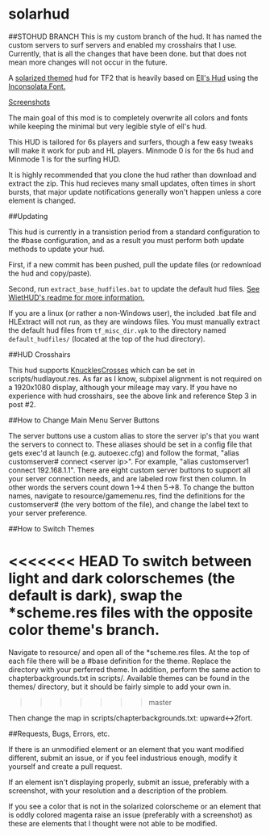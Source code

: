 solarhud
==========

##STOHUD BRANCH
This is my custom branch of the hud.  It has named the custom servers to surf servers and enabled my crosshairs that I use.  Currently, that is all the changes that have been done. but that does not mean more changes will not occur in the future.

A [solarized themed](http://ethanschoonover.com/solarized) hud for TF2 that is heavily based on [Ell's Hud](http://etf2l.org/forum/huds/topic-17955/) using the [Inconsolata Font.](http://www.levien.com/type/myfonts/inconsolata.html)

[Screenshots](http://imgur.com/a/DlrJb)

The main goal of this mod is to completely overwrite all colors and fonts while keeping the minimal but very legible style of ell's hud.

This HUD is tailored for 6s players and surfers, though a few easy tweaks will make it work for pub and HL players.  Minmode 0 is for the 6s hud and Minmode 1 is for the surfing HUD.  

It is highly recommended that you clone the hud rather than download and extract the zip.  This hud recieves many small updates, often times in short bursts, that major update notifications generally won't happen unless a core element is changed. 

##Updating

This hud is currently in a transistion period from a standard configuration to the #base configuration, and as a result you must perform both update methods to update your hud.  

First, if a new commit has been pushed, pull the update files (or redownload the hud and copy/paste).

Second, run `extract_base_hudfiles.bat` to update the default hud files.  [See WietHUD's readme for more information.](https://github.com/Wiethoofd/WietHUD/blob/master/readme.md)

If you are a linux (or rather a non-Windows user), the included .bat file and HLExtract will not run, as they are windows files.  You must manually extract the default hud files from `tf_misc_dir.vpk` to the directory named `default_hudfiles/` (located at the top of the hud directory).

##HUD Crosshairs

This hud supports [KnucklesCrosses](http://www.teamfortress.tv/26790/official-knucklescrosses-release) which can be set in scripts/hudlayout.res.  As far as I know, subpixel alignment is not required on a 1920x1080 display, although your mileage may vary.  If you have no experience with hud crosshairs, see the above link and reference Step 3 in post #2.     

##How to Change Main Menu Server Buttons

The server buttons use a custom alias to store the server ip's that you want the servers to connect to.  These aliases should be set in a config file that gets exec'd at launch (e.g. autoexec.cfg) and follow the format, "alias customserver# connect \<server ip\>".  For example, "alias customserver1 connect 192.168.1.1".  There are eight custom server buttons to support all your server connection needs, and are labeled row first then column.  In other words the servers count down 1->4 then 5->8.  To change the button names, navigate to resource/gamemenu.res, find the definitions for the customserver# (the very bottom of the file), and change the label text to your server preference.

##How to Switch Themes

<<<<<<< HEAD
To switch between light and dark colorschemes (the default is dark), swap the \*scheme.res files with the opposite color theme's branch.   
=======
Navigate to resource/ and open all of the \*scheme.res files.  At the top of each file there will be a \#base definition for the theme.  Replace the directory with your perferred theme.  In addition, perform the same action to chapterbackgrounds.txt in scripts/.  Available themes can be found in the themes/ directory, but it should be fairly simple to add your own in.
>>>>>>> master

Then change the map in scripts/chapterbackgrounds.txt: upward↔2fort.

##Requests, Bugs, Errors, etc.

If there is an unmodified element or an element that you want modified different, submit an issue, or if you feel industrious enough, modify it yourself and create a pull request.

If an element isn't displaying properly, submit an issue, preferably with a screenshot, with your resolution and a description of the problem.

If you see a color that is not in the solarized colorscheme or an element that is oddly colored magenta raise an issue (preferably with a screenshot) as these are elements that I thought were not able to be modified.
